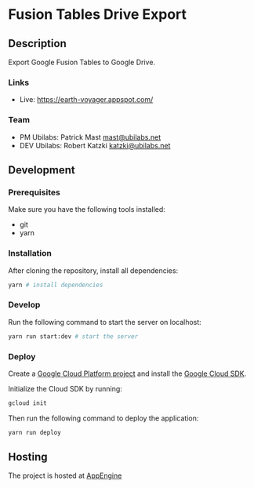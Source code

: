 # Fusion Tables Drive Export

## Description

Export Google Fusion Tables to Google Drive.

### Links

* Live: https://earth-voyager.appspot.com/

### Team

* PM Ubilabs: Patrick Mast <mast@ubilabs.net>
* DEV Ubilabs: Robert Katzki <katzki@ubilabs.net>

## Development

### Prerequisites
Make sure you have the following tools installed:

* git
* yarn

### Installation

After cloning the repository, install all dependencies:

```sh
yarn # install dependencies
```

### Develop

Run the following command to start the server on localhost:

```sh
yarn run start:dev # start the server
```

### Deploy

Create a [Google Cloud Platform project](https://console.cloud.google.com) and install the [Google Cloud SDK](https://cloud.google.com/sdk/).

Initialize the Cloud SDK by running:

```sh
gcloud init
```

Then run the following command to deploy the application:

```sh
yarn run deploy
```

## Hosting

The project is hosted at [AppEngine](https://console.cloud.google.com/appengine?organizationId=793274810740&project=earth-voyager&serviceId=default&duration=PT1H)
